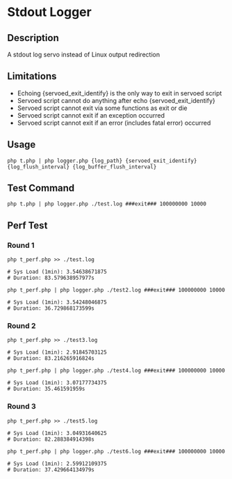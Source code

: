# Stdout Logger

## Description

A stdout log servo instead of Linux output redirection

## Limitations

+ Echoing {servoed_exit_identify} is the only way to exit in servoed script
+ Servoed script cannot do anything after echo {servoed_exit_identify}
+ Servoed script cannot exit via some functions as exit or die
+ Servoed script cannot exit if an exception occurred
+ Servoed script cannot exit if an error (includes fatal error) occurred

## Usage

```
php t.php | php logger.php {log_path} {servoed_exit_identify} {log_flush_interval} {log_buffer_flush_interval}
```

## Test Command

```
php t.php | php logger.php ./test.log ###exit### 100000000 10000
```

## Perf Test

### Round 1

```
php t_perf.php >> ./test.log

# Sys Load (1min): 3.54638671875
# Duration: 83.579638957977s
```

```
php t_perf.php | php logger.php ./test2.log ###exit### 100000000 10000

# Sys Load (1min): 3.54248046875
# Duration: 36.729868173599s
```

### Round 2

```
php t_perf.php >> ./test3.log

# Sys Load (1min): 2.91845703125
# Duration: 83.216265916824s
```

```
php t_perf.php | php logger.php ./test4.log ###exit### 100000000 10000

# Sys Load (1min): 3.07177734375
# Duration: 35.461591959s
```

### Round 3

```
php t_perf.php >> ./test5.log

# Sys Load (1min): 3.04931640625
# Duration: 82.288384914398s
```

```
php t_perf.php | php logger.php ./test6.log ###exit### 100000000 10000

# Sys Load (1min): 2.59912109375
# Duration: 37.429664134979s
```
